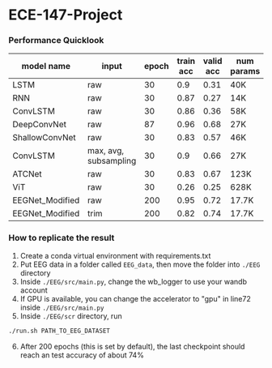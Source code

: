 # ECE-147-Project

### Performance Quicklook

| model name      | input                 | epoch | train acc | valid acc | num params | test acc |
| --------------- | --------------------- | ----- | --------- | --------- | ---------- | -------- |
| LSTM            | raw                   | 30    | 0.9       | 0.31      | 40K        |          |
| RNN             | raw                   | 30    | 0.87      | 0.27      | 14K        |          |
| ConvLSTM        | raw                   | 30    | 0.86      | 0.36      | 58K        |          |
| DeepConvNet     | raw                   | 87    | 0.96      | 0.68      | 27K        | 0.64     |
| ShallowConvNet  | raw                   | 30    | 0.83      | 0.57      | 46K        | 0.55     |
| ConvLSTM        | max, avg, subsampling | 30    | 0.9       | 0.66      | 27K        | 0.67     |
| ATCNet          | raw                   | 30    | 0.83      | 0.67      | 123K       | 0.67     |
| ViT             | raw                   | 30    | 0.26      | 0.25      | 628K       |          |
| EEGNet_Modified | raw                   | 200   | 0.95      | 0.72      | 17.7K      | 0.73     |
| EEGNet_Modified | trim                  | 200   | 0.82      | 0.74      | 17.7K      | 0.74     |

### How to replicate the result

1. Create a conda virtual environment with requirements.txt
2. Put EEG data in a folder called `EEG_data`, then move the folder into `./EEG` directory
3. Inside `./EEG/src/main.py`, change the wb_logger to use your wandb account
4. If GPU is available, you can change the accelerator to "gpu" in line72 inside `./EEG/src/main.py`
5. Inside `./EEG/scr` directory, run

```bash
./run.sh PATH_TO_EEG_DATASET
```

6. After 200 epochs (this is set by default), the last checkpoint should reach an test accuracy of about $74\%$
